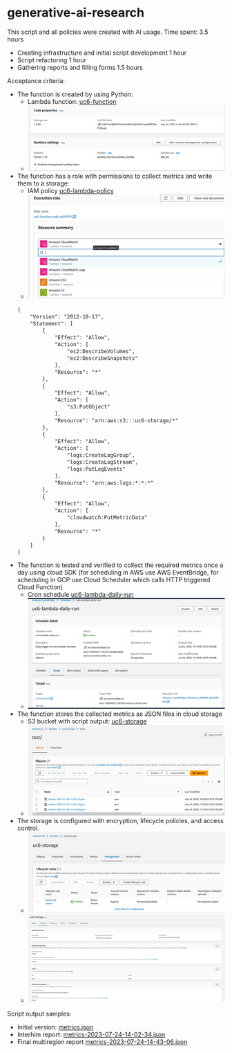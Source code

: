 # generative-ai-research
This script and all policies were created with AI usage.
Time spent: 3.5 hours
- Creating infrastructure and initial script development 1 hour
- Script refactoring 1 hour
- Gathering reports and filling forms 1.5 hours

Acceptance criteria:
- The function is created by using Python: 
  - Lambda function: [uc6-function](https://us-east-1.console.aws.amazon.com/lambda/home?region=us-east-1#/functions/uc6-function?tab=code)
  - ![Python runtime](./images/python_runtime.png)
- The function has a role with permissions to collect metrics and write them to a storage:
  - IAM policy [uc6-lambda-policy](https://us-east-1.console.aws.amazon.com/iamv2/home#/policies/details/arn%3Aaws%3Aiam%3A%3A089402113650%3Apolicy%2Fuc6-lambda-policy?section=policy_permissions)
  - ![IAM role](images/iam_role.png)
  ```
  {
      "Version": "2012-10-17",
      "Statement": [
          {
              "Effect": "Allow",
              "Action": [
                  "ec2:DescribeVolumes",
                  "ec2:DescribeSnapshots"
              ],
              "Resource": "*"
          },
          {
              "Effect": "Allow",
              "Action": [
                  "s3:PutObject"
              ],
              "Resource": "arn:aws:s3:::uc6-storage/*"
          },
          {
              "Effect": "Allow",
              "Action": [
                  "logs:CreateLogGroup",
                  "logs:CreateLogStream",
                  "logs:PutLogEvents"
              ],
              "Resource": "arn:aws:logs:*:*:*"
          },
          {
              "Effect": "Allow",
              "Action": [
                  "cloudwatch:PutMetricData"
              ],
              "Resource": "*"
          }
      ]
  }
  ```
- The function is tested and verified to collect the required metrics once a day using cloud SDK (for scheduling in AWS use AWS EventBridge, for scheduling in GCP use Cloud Scheduler which calls HTTP triggered Cloud Function)
  - Cron schedule [uc6-lambda-daily-run](https://us-east-1.console.aws.amazon.com/scheduler/home?region=us-east-1#schedules/default/uc6-lambda-daily-run)
  - ![Event bridge](images/event_bridge.png)
- The function stores the collected metrics as JSON files in cloud storage
  - S3 bucket with script output: [uc6-storage](https://s3.console.aws.amazon.com/s3/buckets/uc6-storage?region=us-east-1&tab=objects)
  - ![Results](images/results.png)
- The storage is configured with encryption, lifecycle policies, and access control. 
  - ![Alt text](images/storage_encryption.png)
  - ![Alt text](images/storage_properties.png)

Script output samples:
- Initial version: [metrics.json](./metrics.json)
- Interhim report: [metrics-2023-07-24-14-02-34.json](./metrics-2023-07-24-14-02-34.json)
- Final multiregion report [metrics-2023-07-24-14-43-06.json](./metrics-2023-07-24-14-43-06.json)